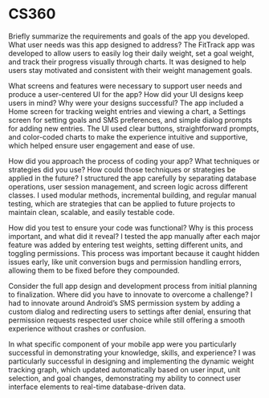 # CS360

Briefly summarize the requirements and goals of the app you developed. What user needs was this app designed to address?
The FitTrack app was developed to allow users to easily log their daily weight, set a goal weight, and track their progress visually through charts. It was designed to help users stay motivated and consistent with their weight management goals.


What screens and features were necessary to support user needs and produce a user-centered UI for the app? How did your UI designs keep users in mind? Why were your designs successful?
The app included a Home screen for tracking weight entries and viewing a chart, a Settings screen for setting goals and SMS preferences, and simple dialog prompts for adding new entries. The UI used clear buttons, straightforward prompts, and color-coded charts to make the experience intuitive and supportive, which helped ensure user engagement and ease of use.


How did you approach the process of coding your app? What techniques or strategies did you use? How could those techniques or strategies be applied in the future?
I structured the app carefully by separating database operations, user session management, and screen logic across different classes. I used modular methods, incremental building, and regular manual testing, which are strategies that can be applied to future projects to maintain clean, scalable, and easily testable code.


How did you test to ensure your code was functional? Why is this process important, and what did it reveal?
I tested the app manually after each major feature was added by entering test weights, setting different units, and toggling permissions. This process was important because it caught hidden issues early, like unit conversion bugs and permission handling errors, allowing them to be fixed before they compounded.


Consider the full app design and development process from initial planning to finalization. Where did you have to innovate to overcome a challenge?
I had to innovate around Android’s SMS permission system by adding a custom dialog and redirecting users to settings after denial, ensuring that permission requests respected user choice while still offering a smooth experience without crashes or confusion.


In what specific component of your mobile app were you particularly successful in demonstrating your knowledge, skills, and experience?
I was particularly successful in designing and implementing the dynamic weight tracking graph, which updated automatically based on user input, unit selection, and goal changes, demonstrating my ability to connect user interface elements to real-time database-driven data.

